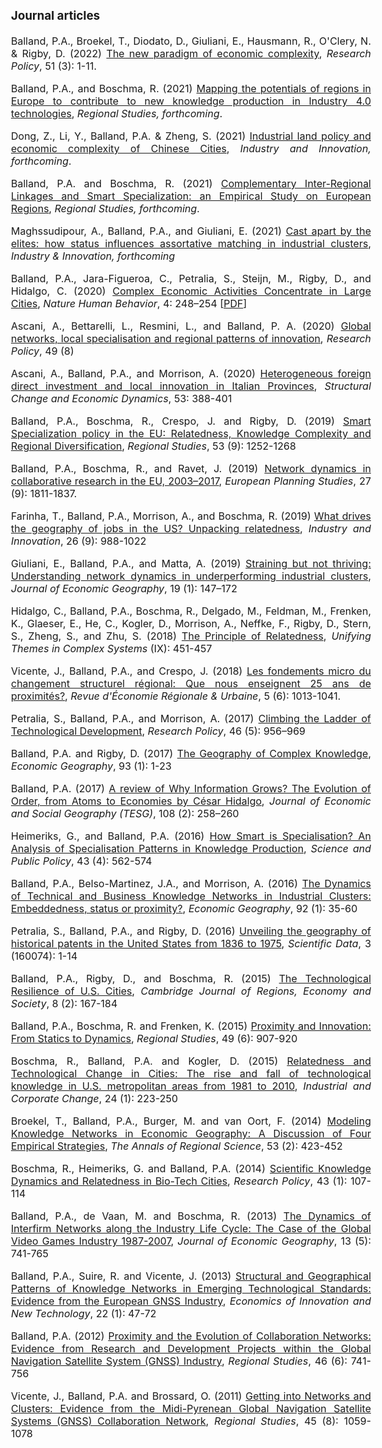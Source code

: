 ---
---  

<link rel="stylesheet" href="styles.css" type="text/css">

<style>
body {
text-align: justify; font-size:12pt}
</style>

### Journal articles    

Balland, P.A., Broekel, T., Diodato, D., Giuliani, E., Hausmann, R., O'Clery, N. & Rigby, D. (2022) [The new paradigm of economic complexity](https://www.sciencedirect.com/science/article/pii/S0048733321002420), *Research Policy*, 51 (3): 1-11.   

Balland, P.A., and Boschma, R. (2021) [Mapping the potentials of regions in Europe to contribute to new knowledge production in Industry 4.0 technologies](https://www.tandfonline.com/doi/full/10.1080/00343404.2021.1900557), *Regional Studies, forthcoming*.   

Dong, Z., Li, Y., Balland, P.A. & Zheng, S. (2021) [Industrial land policy and economic complexity of Chinese Cities](https://www.tandfonline.com/doi/full/10.1080/13662716.2021.1990022), *Industry and Innovation, forthcoming*.   

Balland, P.A. and Boschma, R. (2021) [Complementary Inter-Regional Linkages and Smart Specialization: an Empirical Study on European Regions](https://www.tandfonline.com/doi/full/10.1080/00343404.2020.1861240), *Regional Studies, forthcoming*.   

Maghssudipour, A., Balland, P.A., and Giuliani, E. (2021) [Cast apart by the elites: how status influences assortative matching in industrial clusters](https://www.tandfonline.com/doi/abs/10.1080/13662716.2020.1860738), *Industry & Innovation, forthcoming*  

Balland, P.A., Jara-Figueroa, C., Petralia, S., Steijn, M., Rigby, D., and Hidalgo, C. (2020) [Complex Economic Activities Concentrate in Large Cities](https://www.nature.com/articles/s41562-019-0803-3), *Nature Human Behavior*, 4: 248–254 [[PDF](https://paballand.github.io/writing/PDF/2020-NHB.pdf)]     

Ascani, A., Bettarelli, L., Resmini, L., and Balland, P. A. (2020) [Global networks, local specialisation and regional patterns of innovation](https://doi.org/10.1016/j.respol.2020.104031), *Research Policy*, 49 (8)    

Ascani, A., Balland, P.A., and Morrison, A. (2020) [Heterogeneous foreign direct investment and local innovation in Italian Provinces](https://doi.org/10.1016/j.strueco.2019.06.004), *Structural Change and Economic Dynamics*, 53: 388-401  

Balland, P.A., Boschma, R., Crespo, J. and Rigby, D. (2019) [Smart Specialization policy in the EU: Relatedness, Knowledge Complexity and Regional Diversification](https://doi.org/10.1080/00343404.2018.1437900), *Regional Studies*, 53 (9): 1252-1268 

Balland, P.A., Boschma, R., and Ravet, J. (2019) [Network dynamics in collaborative research in the EU, 2003–2017](https://doi.org/10.1080/09654313.2019.1641187), *European Planning Studies*, 27 (9): 1811-1837.  

Farinha, T., Balland, P.A., Morrison, A., and Boschma, R. (2019) [What drives the geography of jobs in the US? Unpacking relatedness](https://doi.org/10.1080/13662716.2019.1591940), *Industry and Innovation*, 26 (9): 988-1022  

Giuliani, E., Balland, P.A., and Matta, A. (2019) [Straining but not thriving: Understanding network dynamics in underperforming industrial clusters](https://doi.org/10.1093/jeg/lbx046), *Journal of Economic Geography*, 19 (1): 147–172 

Hidalgo, C., Balland, P.A., Boschma, R., Delgado, M., Feldman, M., Frenken, K., Glaeser, E., He, C., Kogler, D., Morrison, A.,  Neffke, F., Rigby, D., Stern, S., Zheng, S., and Zhu, S. (2018)  [The Principle of Relatedness](https://link.springer.com/chapter/10.1007/978-3-319-96661-8_46), *Unifying Themes in Complex Systems* (IX): 451-457  

Vicente, J., Balland, P.A., and Crespo, J. (2018) [Les fondements micro du changement structurel régional: Que nous enseignent 25 ans de proximités?](https://www.cairn.info/revue-d-economie-regionale-et-urbaine-2018-5-page-1013.html), *Revue d'Économie Régionale & Urbaine*, 5 (6): 1013-1041. 

Petralia, S., Balland, P.A., and Morrison, A. (2017) [Climbing the Ladder of Technological Development](https://doi.org/10.1016/j.respol.2017.03.012), *Research Policy*, 46 (5): 956–969 

Balland, P.A. and Rigby, D. (2017) [The Geography of Complex Knowledge](https://doi.org/10.1080/00130095.2016.1205947), *Economic Geography*, 93 (1): 1-23 

Balland, P.A. (2017) [A review of Why Information Grows? The Evolution of Order, from Atoms to Economies by César Hidalgo](https://onlinelibrary.wiley.com/doi/full/10.1111/tesg.12240), *Journal of Economic and Social Geography (TESG)*, 108 (2): 258–260  

Heimeriks, G., and Balland, P.A. (2016) [How Smart is Specialisation? An Analysis of Specialisation Patterns in Knowledge Production](https://academic.oup.com/spp/article-abstract/43/4/562/2514638?redirectedFrom=fulltext), *Science and Public Policy*, 43 (4): 562-574 

Balland, P.A., Belso-Martinez, J.A., and Morrison, A. (2016) [The Dynamics of Technical and Business Knowledge Networks in Industrial Clusters: Embeddedness, status or proximity?](https://www.tandfonline.com/doi/full/10.1080/00130095.2015.1094370), *Economic Geography*, 92 (1): 35-60 

Petralia, S., Balland, P.A., and Rigby, D. (2016) [Unveiling the geography of historical patents in the United States from 1836 to 1975](https://www.nature.com/articles/sdata201674), *Scientific Data*, 3 (160074): 1-14 

Balland, P.A., Rigby, D., and Boschma, R. (2015) [The Technological Resilience of U.S. Cities](https://academic.oup.com/cjres/article-abstract/8/2/167/333541), *Cambridge Journal of Regions, Economy and Society*, 8 (2): 167-184  

Balland, P.A., Boschma, R. and Frenken, K. (2015) [Proximity and Innovation: From Statics to Dynamics](https://www.tandfonline.com/doi/full/10.1080/00343404.2014.883598), *Regional Studies*, 49 (6): 907-920 

Boschma, R., Balland, P.A. and Kogler, D. (2015) [Relatedness and Technological Change in Cities: The rise and fall of technological knowledge in U.S. metropolitan areas from 1981 to 2010](https://academic.oup.com/icc/article-abstract/24/1/223/831624?redirectedFrom=fulltext), *Industrial and Corporate Change*, 24 (1): 223-250 

Broekel, T., Balland, P.A., Burger, M. and van Oort, F. (2014) [Modeling Knowledge Networks in Economic Geography: A Discussion of Four Empirical Strategies](https://link.springer.com/article/10.1007/s00168-014-0616-2), *The Annals of Regional Science*, 53 (2): 423-452  

Boschma, R., Heimeriks, G. and Balland, P.A. (2014) [Scientific Knowledge Dynamics and Relatedness in Bio-Tech Cities](https://www.sciencedirect.com/science/article/abs/pii/S004873331300125X), *Research Policy*, 43 (1): 107-114 

Balland, P.A., de Vaan, M. and Boschma, R. (2013) [The Dynamics of Interfirm Networks along the Industry Life Cycle: The Case of the Global Video Games Industry 1987-2007](https://www.jstor.org/stable/26158687?seq=1), *Journal of Economic Geography*, 13 (5): 741-765  

Balland, P.A., Suire, R. and Vicente, J. (2013) [Structural and Geographical Patterns of Knowledge Networks in Emerging Technological Standards: Evidence from the European GNSS Industry](https://www.tandfonline.com/doi/full/10.1080/10438599.2012.699773?scroll=top&needAccess=true), *Economics of Innovation and New Technology*, 22 (1): 47-72 

Balland, P.A. (2012) [Proximity and the Evolution of Collaboration Networks: Evidence from Research and Development Projects within the Global Navigation Satellite System (GNSS) Industry](https://www.tandfonline.com/doi/abs/10.1080/00343404.2010.529121), *Regional Studies*, 46 (6): 741-756 

Vicente, J., Balland, P.A. and Brossard, O. (2011) [Getting into Networks and Clusters: Evidence from the Midi-Pyrenean Global Navigation Satellite Systems (GNSS) Collaboration Network](https://www.tandfonline.com/doi/abs/10.1080/00343401003713340), *Regional Studies*, 45 (8): 1059-1078 
